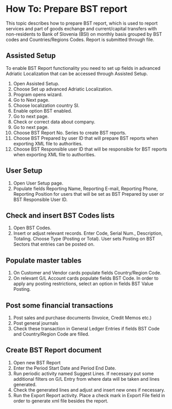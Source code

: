 # How To: Prepare BST report

This topic describes how to prepare BST report, which is used to report services and part of goods exchange and current/capital transfers with non-residents to Bank of Slovenia (BSI) on monthly basis grouped by BST codes and Countries/Regions Codes. Report is submitted through file.

## Assisted Setup

To enable BST Report functionality you need to set up fields in advanced Adriatic Localization that can be accessed through Assisted Setup.

1. Open Assisted Setup.
2. Choose Set up advanced Adriatic Localization.
3. Program opens wizard.
4. Go to Next page.
5. Choose localization country SI.
6. Enable option BST enabled.
7. Go to next page.
8. Check or correct data about company.
9. Go to next page.
10. Choose BST Report No. Series to create BST reports.
11. Choose BST Prepared by user ID that will prepare BST reports when exporting XML file to authorities.
12. Choose BST Responsible user ID that will be responsible for BST reports when exporting XML file to authorities.

## User Setup

1. Open User Setup page.
2. Populate fields Reporting Name, Reporting E-mail, Reporting Phone, Reporting Position for users that will be set as BST Prepared by user or BST Responsible User ID.

## Check and insert BST Codes lists

1. Open BST Codes.
2. Insert or adjust relevant records. Enter Code, Serial Num., Description, Totaling. Choose Type (Posting or Total). User sets Posting on BST Sectors that entries can be posted on.

## Populate master tables 

1. On Customer and Vendor cards populate fields Country/Region Code.
2. On relevant G/L Account cards populate fields BST Code. In order to apply any posting restrictions, select an option in fields BST Value Posting.

## Post some financial transactions

1. Post sales and purchase documents (Invoice, Credit Memos etc.)
2. Post general journals
3. Check these transaction in General Ledger Entries if fields BST Code and Country/Region Code are filled.

## Create BST Report document

1. Open new BST Report
2. Enter the Period Start Date and Period End Date.
3. Run periodic activity named Suggest Lines. If necessary put some additional filters on G/L Entry from where data will be taken and lines generated.
4. Check the generated lines and adjust and insert new ones if necessary.
5. Run the Export Report activity. Place a check mark in Export File field in order to generate xml file besides the report.